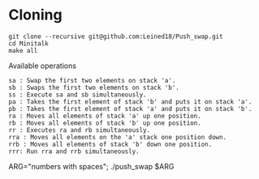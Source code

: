 # Cloning

 ```
 git clone --recursive git@github.com:Leined18/Push_swap.git
 cd Minitalk
 make all

 ```


Available operations

    sa : Swap the first two elements on stack 'a'.
    sb : Swaps the first two elements on stack 'b'.
    ss : Execute sa and sb simultaneously.
    pa : Takes the first element of stack 'b' and puts it on stack 'a'.
    pb : Takes the first element of stack 'a' and puts it on stack 'b'.
    ra : Moves all elements of stack 'a' up one position.
    rb : Moves all elements of stack 'b' up one position.
    rr : Executes ra and rb simultaneously.
    rra : Moves all elements on the 'a' stack one position down.
    rrb : Moves all elements of stack 'b' down one position.
    rrr: Run rra and rrb simultaneously.


ARG="numbers with spaces"; ./push_swap $ARG
